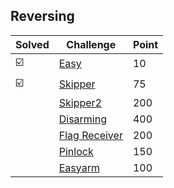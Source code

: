 ## Reversing

| Solved | Challenge | Point |
| ------ | --------- | ----- |
| :ballot_box_with_check: | [Easy](./Easy.md) | 10 |
| :ballot_box_with_check: | [Skipper](./Skipper.md) | 75 |
| | [Skipper2](./Skipper2.md) | 200 |
| | [Disarming](./Disarming.md) | 400 |
| | [Flag Receiver](./Flag_Receiver.md) | 200 |
| | [Pinlock](./Pinlock.md) | 150 |
| | [Easyarm](./Easyarm.md) | 100 |
